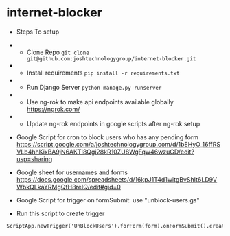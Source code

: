 # internet-blocker

- Steps To setup
- - Clone Repo ```git clone git@github.com:joshtechnologygroup/internet-blocker.git```
- - Install requirements ```pip install -r requirements.txt```
- - Run Django Server ```python manage.py runserver```
- - Use ng-rok to make api endpoints available globally https://ngrok.com/
- - Update ng-rok endpoints in google scripts after ng-rok setup

- Google Script for cron to block users who has any pending form
https://script.google.com/a/joshtechnologygroup.com/d/1bEHyO_16ffRSVLb4hhKixBA9jN6AKTI8Qgi28kR10ZU8WgFqw46wzuGD/edit?usp=sharing

- Google sheet for usernames and forms https://docs.google.com/spreadsheets/d/16kpJ1T4d1witgBvShIt6LD9VWbkQLkaYRMgQfH8reIQ/edit#gid=0

- Google Script for trigger on formSubmit: use "unblock-users.gs"

- Run this script to create trigger

```var form = FormApp.getActiveForm();
ScriptApp.newTrigger('UnBlockUsers').forForm(form).onFormSubmit().create();```

